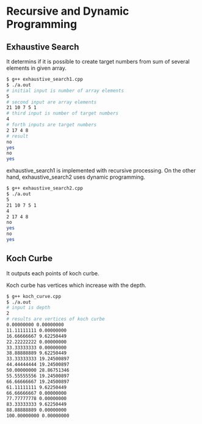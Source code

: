 # Recursive and Dynamic Programming

## Exhaustive Search

It determins if it is possible to create target numbers from sum of several elements in given array.

```bash
$ g++ exhaustive_search1.cpp
$ ./a.out
# initial input is number of array elements
5
# second input are array elements
21 10 7 5 1
# third input is number of target numbers
4
# forth inputs are target numbers
2 17 4 8
# result
no
yes
no
yes
```

exhaustive_search1 is implemented with recursive processing.
On the other hand, exhaustive_search2 uses dynamic programming.

```bash
$ g++ exhaustive_search2.cpp
$ ./a.out
5
21 10 7 5 1
4
2 17 4 8
no
yes
no
yes
```

## Koch Curbe

It outputs each points of koch curbe.

Koch curbe has vertices which increase with the depth.

```bash
$ g++ koch_curve.cpp
$ ./a.out
# input is depth
2
# results are vertices of koch curbe
0.00000000 0.00000000
11.11111111 0.00000000
16.66666667 9.62250449
22.22222222 0.00000000
33.33333333 0.00000000
38.88888889 9.62250449
33.33333333 19.24500897
44.44444444 19.24500897
50.00000000 28.86751346
55.55555556 19.24500897
66.66666667 19.24500897
61.11111111 9.62250449
66.66666667 0.00000000
77.77777778 0.00000000
83.33333333 9.62250449
88.88888889 0.00000000
100.00000000 0.00000000
```
